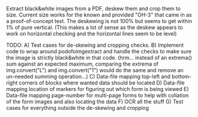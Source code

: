 Extract black&white images from a PDF, deskew them and crop them to size. Current size works for the known and
provided "OH-3" that came in as a proof-of-concept test. The deskewing is not 100% but seems to get within 1% of pure
vertical. (This makes a lot of sense as the deskew appears to work on horizontal checking and the horizontal lines
seem to be level)

TODO: 
A) Test cases for de-skewing and cropping checks. 
B) Implement code to wrap around podofoimgextract and handle the checks to make sure the image is strictly 
   black&white in that code. (hrm... instead of an extrema() sum against an expected maximum, comparing the extrema 
   of img.convert("L") and img.convert("1") would do the same and remove an un-needed summing operation...)
C) Data-file mapping top-left and bottom-right corners of blocks where wanted data should be located
D) Data-file mapping location of markers for figuring out which form is being viewed
E) Data-file mapping page-number for multi-page forms to help with collation of the form images and also locating
   the data
F) OCR all the stuff
G) Test cases for everything outside the de-skewing and cropping

